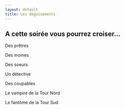 ```yaml
---
layout: default
title: Les déguisements
---
```


## A cette soirée vous pourrez croiser...

Des prêtres

Des moines

Des soeurs

Un détective

Des coupables

Le vampire de la Tour Nord

Le fantôme de la Tour Sud